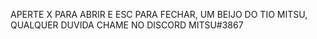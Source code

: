 APERTE X PARA ABRIR E ESC PARA FECHAR, UM BEIJO DO TIO MITSU, QUALQUER DUVIDA CHAME NO DISCORD MITSU#3867
